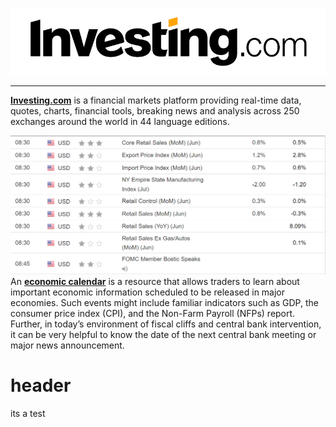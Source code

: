 ![Screenshot](image/investing_logo.png)

-----
**[Investing.com](https://investing.com/)** is a financial markets platform providing real-time data, quotes, charts, financial tools, breaking news and analysis across 250 exchanges around the world in 44 language editions.


![Screenshot](image/calender.PNG)
An **[economic calendar](https://www.investing.com/economic-calendar/)** is a resource that allows traders to learn about important economic information scheduled
to be released in major economies. Such events might include familiar indicators such as GDP, the consumer price index (CPI), and the Non-Farm Payroll (NFPs) report. Further,
in today’s environment of fiscal cliffs and central bank intervention,
it can be very helpful to know the date of the next
central bank meeting or major news announcement.

# header 
its a test 